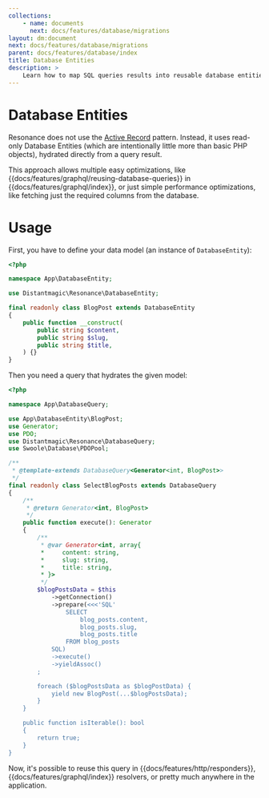 ```yaml
---
collections:
    - name: documents
      next: docs/features/database/migrations
layout: dm:document
next: docs/features/database/migrations
parent: docs/features/database/index
title: Database Entities
description: >
    Learn how to map SQL queries results into reusable database entities.
---
```


# Database Entities

Resonance does not use the 
[Active Record](https://www.martinfowler.com/eaaCatalog/activeRecord.html) 
pattern. Instead, it uses read-only Database Entities (which are intentionally 
little more than basic PHP objects), hydrated directly from a query result.

This approach allows multiple easy optimizations, like 
{{docs/features/graphql/reusing-database-queries}} in 
{{docs/features/graphql/index}}, or just simple performance optimizations, like
fetching just the required columns from the database. 

# Usage

First, you have to define your data model (an instance of `DatabaseEntity`):

```php
<?php

namespace App\DatabaseEntity;

use Distantmagic\Resonance\DatabaseEntity;

final readonly class BlogPost extends DatabaseEntity
{
    public function __construct(
        public string $content,
        public string $slug,
        public string $title,
    ) {}
}
```

Then you need a query that hydrates the given model:

```php
<?php

namespace App\DatabaseQuery;

use App\DatabaseEntity\BlogPost;
use Generator;
use PDO;
use Distantmagic\Resonance\DatabaseQuery;
use Swoole\Database\PDOPool;

/**
 * @template-extends DatabaseQuery<Generator<int, BlogPost>>
 */
final readonly class SelectBlogPosts extends DatabaseQuery
{
    /**
     * @return Generator<int, BlogPost>
     */
    public function execute(): Generator
    {
        /**
         * @var Generator<int, array{
         *     content: string,
         *     slug: string,
         *     title: string,
         * }>
         */
        $blogPostsData = $this
            ->getConnection()
            ->prepare(<<<'SQL'
                SELECT
                    blog_posts.content,
                    blog_posts.slug,
                    blog_posts.title
                FROM blog_posts
            SQL)
            ->execute()
            ->yieldAssoc()
        ;

        foreach ($blogPostsData as $blogPostData) {
            yield new BlogPost(...$blogPostsData);
        }
    }

    public function isIterable(): bool
    {
        return true;
    }
}
```

Now, it's possible to reuse this query in {{docs/features/http/responders}},
{{docs/features/graphql/index}} resolvers, or pretty much anywhere in the 
application.
